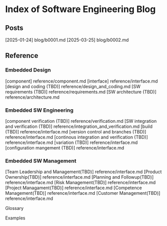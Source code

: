 # Index of Software Engineering Blog

## Posts

[2025-01-24] blog/b0001.md
[2025-03-25] blog/b0002.md

## Reference

### Embedded Design

[component] reference/component.md
[interface] reference/interface.md
[design and coding (TBD)] reference/design_and_coding.md
[SW requirements (TBD)] reference/requirements.md
[SW architecture (TBD)] reference/architecture.md

### Embedded SW Engineering

[component verification (TBD)] reference/verification.md
[SW integration and verification (TBD)] reference/integration_and_verification.md
[build (TBD)] reference/interface.md
[version control and branches (TBD)] reference/interface.md
[continous integration and verification (TBD)] reference/interface.md
[variation (TBD)] reference/interface.md
[configuration mangement (TBD)] reference/interface.md

### Embedded SW Management

[Team Leadership and Management(TBD)] reference/interface.md
[Product Ownership(TBD)] reference/interface.md
[Planning and Followup(TBD)] reference/interface.md
[Risk Management(TBD)] reference/interface.md
[Project Managament(TBD)] reference/interface.md
[Competence Management(TBD)] reference/interface.md
[Customer Management(TBD)] reference/interface.md

Glossary

Examples